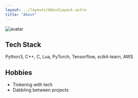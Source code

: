 ```yaml
---
layout: ../layouts/AboutLayout.astro
title: "About"
---
```


<div>
  <img src="/assets/avatar.png" class="sm:w-1/2 mx-auto rounded-full bg-skin-accent" alt="avatar">
</div>

## Tech Stack

Python3, C++, C, Lua,
PyTorch, Tensorflow, scikit-learn,
AWS

## Hobbies

- Tinkering with tech
- Dabbling between projects

<!-- timeline  -->
